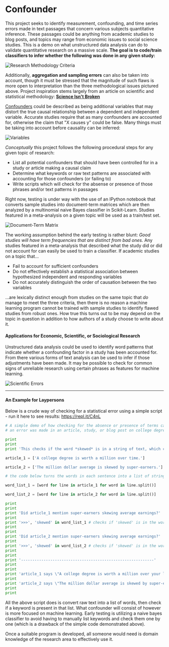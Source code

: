 # Confounder
This project seeks to identify measurement, confounding, and time series errors made in text passages that concern various subjects quantitative inference. These passages could be anything from academic studies to blog posts, and topics may range from economic issues to social science studies. This is a demo on what unstructured data analysis can do to validate quantitative research on a massive scale. **The goal is to code/train classifiers to infer whether the following was done in any given study:**

![Research Methodology Criteria](https://raw.githubusercontent.com/analyticascent/confounder/master/Research%20Methodology.png)

Additionally, **aggregation and sampling errors** can also be taken into account, though it must be stressed that the magnitude of such flaws is more open to interpretation than the three methodological issues pictured above. Project inspiration stems largely from an article on scientific and statistical methodology: [**Science Isn't Broken**](http://fivethirtyeight.com/features/science-isnt-broken/)

[Confounders](https://en.wikipedia.org/wiki/Confounding) could be described as being additional variables that may distort the true causal relationship between a dependent and independent variable. Accurate studies require that as many confounders are accounted for, otherwise the claim that "X causes y" could be false. Many things must be taking into account before causality can be inferred:

![Variables](https://significantlystatistical.files.wordpress.com/2014/12/slide-31.png "Variable Types")

*Conceptually* this project follows the following procedural steps for any given topic of research:

* List all potential confounders that should have been controlled for in a study or article making a causal claim
* Determine what keywords or raw text patterns are associated with accounting for those confounders (or failing to)
* Write scripts which will check for the absense or presence of those phrases and/or text patterns in passages

Right now, testing is under way with the use of an IPython notebook that converts sample studies into document-term matrices which are then analyzed by a multinomial naive Bayes classifier in Scikit-Learn. Studies featured in a meta-analysis on a given topic will be used as a train/test set.

![Document-Term Matrix](http://mlg.postech.ac.kr/static/research/nmf_cluster1.PNG)

The working assumption behind the early testing is rather blunt: *Good studies will have term frequencies that are distinct from bad ones.* Any studies featured in a meta-analysis that described what the study did or did not account for can easily be used to train a classifier. If academic studies on a topic that... 

* Fail to account for sufficient confounders
* Do not effectively establish a statistical association between hypothesized independent and responding variables
* Do not accurately distinguish the order of causation between the two variables 

...are lexically distinct enough from studies on the same topic that *do* manage to meet the three criteria, then there is no reason a machine learning program cannot be trained with sample studies to identify flawed studies from robust ones. How true this turns out to be may depend on the topic in question in addition to how authors of a study choose to write about it.

#### Applications for Economic, Scientific, or Sociological Research

Unstructured data analysis could be used to identify word patterns that indicate whether a confounding factor in a study has been accounted for. From there various forms of text analysis can be used to infer if those adjustments have been made. It may be possible to check for common signs of unreliable research using certain phrases as features for machine learning.

![Scientific Errors](http://www.compoundchem.com/wp-content/uploads/2014/04/A-Rough-Guide-to-Spotting-Bad-Science-2015.png "A Rough Guide to Spotting Bad Science")

___

#### An Example for Laypersons

Below is a crude way of checking for a statistical error using a simple script - run it here to see results: https://repl.it/C4nL

```python
# A simple demo of how checking for the absence or presence of terms can indicate if
# an error was made in an article, study, or blog post on college degree earnings.

print
print
print 'This checks if the word *skewed* is in a string of text, which can be used to infer whether or not an article about college degree earnings took into account that a small handful of wealthy super-earners skew the average earnings of college degree recipients.'

article_1 = ['A college degree is worth a million over time.']

article_2 = ['The million dollar average is skewed by super-earners.']

# the code below turns the words in each sentence into a list of strings

word_list_1 = [word for line in article_1 for word in line.split()]

word_list_2 = [word for line in article_2 for word in line.split()]

print
print
print 'Did article_1 mention super-earners skewing average earnings?'
print
print '>>>', 'skewed' in word_list_1 # checks if 'skewed' is in the wordlist for article_1 [False]
print
print
print 'Did article_2 mention super-earners skewing average earnings?'
print
print '>>>', 'skewed' in word_list_2 # checks if 'skewed' is in the wordlist for article_2 [True]
print
print
print '-----------------------------------------------------------'
print
print
print 'article_1 says \"A college degree is worth a million over your lifetime.\"'
print
print 'article_2 says \"The million dollar average is skewed by super-earners.\"'
print
print
```

All the above script does is convert raw text into a list of words, then check if a keyword is present in that list. What confounder will consist of however is more focused on machine learning. Early testing is utilizing a naive bayes classifier to avoid having to manually list keywords and check them one by one (which is a drawback of the simple code demonstrated above).

Once a suitable program is developed, all someone would need is domain knowledge of the research area to effectively use it.
